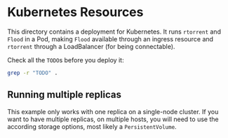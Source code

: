 # Kubernetes Resources

This directory contains a deployment for Kubernetes.
It runs `rtorrent` and `Flood` in a Pod, making `Flood` available through an
ingress resource and `rtorrent` through a LoadBalancer (for being connectable).

Check all the `TODO`s before you deploy it:

```sh
grep -r "TODO" .
```

## Running multiple replicas

This example only works with one replica on a single-node cluster. If you want
to have multiple replicas, on multiple hosts, you will need to use the according
storage options, most likely a `PersistentVolume`.
